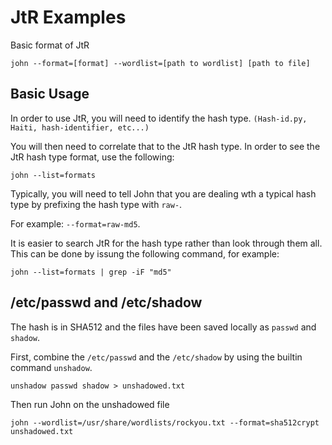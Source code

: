 # JtR Examples

Basic format of JtR

``john --format=[format] --wordlist=[path to wordlist] [path to file]``

## Basic Usage

In order to use JtR, you will need to identify the hash type. ``(Hash-id.py, Haiti, hash-identifier, etc...)``

You will then need to correlate that to the JtR hash type. In order to see the JtR hash type format, use the following:

``john --list=formats``

Typically, you will need to tell John that you are dealing wth a typical hash type by prefixing the hash type with ``raw-``. 

For example: ``--format=raw-md5``.

It is easier to search JtR for the hash type rather than look through them all. This can be done by issung the following command, for example:

``john --list=formats | grep -iF "md5"``

## /etc/passwd and /etc/shadow

The hash is in SHA512 and the files have been saved locally as ``passwd`` and ``shadow``.

First, combine the ``/etc/passwd`` and the ``/etc/shadow`` by using the builtin command ``unshadow``.

``unshadow passwd shadow > unshadowed.txt``

Then run John on the unshadowed file

``john --wordlist=/usr/share/wordlists/rockyou.txt --format=sha512crypt unshadowed.txt``
